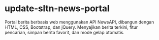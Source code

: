 # update-sltn-news-portal
Portal berita berbasis web menggunakan API NewsAPI, dibangun dengan HTML, CSS, Bootstrap, dan jQuery. Menyajikan berita terkini, fitur pencarian, simpan berita favorit, dan mode gelap otomatis.

